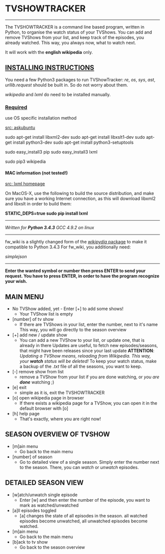 # TVSHOWTRACKER
____________________________________________________

The TVSHOWTRACKER is a command line based program,
written in Python,
to organise the watch status of your TVShows.
You can add and remove TVShows from your list,
and keep track of the episodes, you already watched.
This way, you always now, what to watch next.

It will work with the **english wikipedia** only.

## [INSTALLING INSTRUCTIONS](http://lxml.de/installation.html)

You need a few Python3 packages to run TVShowTracker:
*re*, *os*, *sys*, *ast*, *urllib.request*
should be built in. So do not worry about them.

*wikipedia* and *lxml* do need to be installed manually.

### [Required](http://lxml.de/installation.html#requirements)

use OS specific installation method

[src: askubuntu](http://askubuntu.com/questions/412178/how-to-install-pip-for-python-3-in-ubuntu-12-04-lts)

sudo apt-get install libxml2-dev
sudo apt-get install libxslt1-dev
sudo apt-get install python3-dev
sudo apt-get install python3-setuptools

sudo easy_install3 pip
sudo easy_install3 lxml

sudo pip3 wikipedia

#### MAC information (not tested!)
[src: lxml homepage](http://lxml.de/installation.html#source-builds-on-macos-x)

On MacOS-X, use the following to build the source distribution, 
and make sure you have a working Internet connection, 
as this will download libxml2 and libxslt in order to build them:

**STATIC_DEPS=true sudo pip install lxml**

____________________________________________________

*Written for **Python 3.4.3**
GCC 4.9.2 on linux*

____________________________________________________

fw_wiki is a slightly changed form of the 
[*wikipydia* package](http://github.com/j2labs/wikipydia)
to make it compatible to Python 3.4.3
For fw_wiki, you additionally need:

*simplejson*

____________________________________________________

**Enter the wanted symbol or number
then press ENTER to send your request.
You have to press ENTER, 
in order to have the program recognize your wish.**

## MAIN MENU

+ No TVShow added, yet - Enter [+] to add some shows!
  + Your TVShow list is empty
+ [number] of tv show
  + If there are TVShows in your list, enter the number, 
    next to it's name
    This way, you will go directly to the season overview
+ [+] add new / update show
  + You can add a new TVShow to your list, or update one, 
    that is already in there
    Updates are useful, to fetch new episodes/seasons, 
    that might have been releases since your last update
    **ATTENTION**: *Updating a TVShow means, 
    reloading from Wikipedia. 
    This way, your **watch** status will be deleted!*
    To keep your watch status, 
    make a backup of the *.txt* file of all the seasons, 
    you want to keep.
+ [-] remove show from list
  + remove a TVShow from your list if you are done watching, 
    or *you are **done*** watching ;)
+ [e] exit
  + simple as it is, exit the TVSHOWTRACKER
+ [o] open wikipedia page in browser
  + If there exists a wikipedia page for a TVShow, 
    you can open it in the default browser with [o]
+ [h] help page
  + That's exactly, where you are right now!
  
## SEASON OVERVIEW OF TVSHOW

+ [m]ain menu
  + Go back to the main menu
+ [number] of season
  + Go to detailed view of a single season.
    Simply enter the number next to the season.
    There, you can *watch* or *unwatch* episodes.
    
## DETAILED SEASON VIEW

+ [w]atch/unwatch single episode
  + Enter [w] and then enter the number of the episode,
    you want to mark as watched/unwatched
+ [a]ll episodes toggled
  + [a] changes the state of all episodes in the season.
    all watched episodes become unwatched,
    all unwatched episodes become watched.
+ [m]ain menu
  + Go back to the main menu
+ [b]ack to tv show
  + Go back to the season overview

